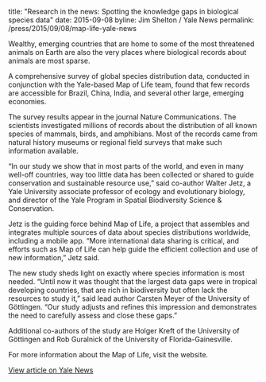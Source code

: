 title: "Research in the news: Spotting the knowledge gaps in biological species data"
date: 2015-09-08
byline: Jim Shelton / Yale News
permalink: /press/2015/09/08/map-life-yale-news


Wealthy, emerging countries that are home to some of the most threatened animals on Earth are also the very places where biological records about animals are most sparse.

A comprehensive survey of global species distribution data, conducted in conjunction with the Yale-based Map of Life team, found that few records are accessible for Brazil, China, India, and several other large, emerging economies.

The survey results appear in the journal Nature Communications. The scientists investigated millions of records about the distribution of all known species of mammals, birds, and amphibians. Most of the records came from natural history museums or regional field surveys that make such information available.

“In our study we show that in most parts of the world, and even in many well-off countries, way too little data has been collected or shared to guide conservation and sustainable resource use,” said co-author Walter Jetz, a Yale University associate professor of ecology and evolutionary biology, and director of the Yale Program in Spatial Biodiversity Science &amp; Conservation.

Jetz is the guiding force behind Map of Life, a project that assembles and integrates multiple sources of data about species distributions worldwide, including a mobile app. “More international data sharing is critical, and efforts such as Map of Life can help guide the efficient collection and use of new information,” Jetz said.

The new study sheds light on exactly where species information is most needed. “Until now it was thought that the largest data gaps were in tropical developing countries, that are rich in biodiversity but often lack the resources to study it,” said lead author Carsten Meyer of the University of Göttingen. “Our study adjusts and refines this impression and demonstrates the need to carefully assess and close these gaps.”

Additional co-authors of the study are Holger Kreft of the University of Göttingen and Rob Guralnick of the University of Florida-Gainesville.

For more information about the Map of Life, visit the website.

[View article on Yale News](http://news.yale.edu/2015/09/08/research-news-spotting-knowledge-gaps-biological-species-data)
